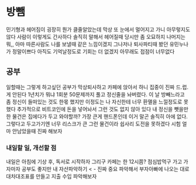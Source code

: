 # 방뺌

민기형과 헤어짐이 굉장히 뭔가 클줄알았는데 막상 또 눈에서 멀어지고 가니 아무렇지도 않다 사람이 이렇게도 간사하다 솔직히 말해서 헤어질때 당시만 좀 오묘하지 나머지는 뭐,, 아마 따른사람도 나를
보낼때 같은 느낌이겠지 그나저나 퇴사파티때 봤던 유민누나가 정말이쁘다 아직도 기억날정도로 기회는 더 없겠지 아무래도 접점이 너무없다 

## 공부

일할때는 그렇게 하고싶던 공부가 막상퇴사하고 카페에 앉아서 하니 집중이 진짜 드.럽.게 안된다 1년치가 뭐냐 1회분 50문제까지 풀고 정신줄을 놔버렸다. 이 날 방빼느라고 좀 정신이 들떠있는 것도 한몫 
했지만 이정도는 나 자신한테 너무 환멸을 느낄정도로 못했다 추가적으로 비트코인에 돈을 넣어놔서 그런 것도 없지 않아 있다 내 정신을 뺏을만한 물건은 집에다가 두고 와야할까? 가장 큰게 핸드폰인데
이거 말곤 솔직히 아에 없다. 그렇다고 두고가기엔 너무 리스크가 큰 그런 물건이라 쉽사리 도전을 못하겠다 시험 얼마 안남았을때 진짜 해보자

### 내일할 일, 개선할 점

내일은 아침에 기상 후, 독서로 시작하자 그리구 카페는 한 12시쯤? 점심밥먹구 가고 가자마자 공부도 좋지만 내 자산파악하기 < - 진짜 중요 파악해서 부자아빠에 나오는 대로 대차대조표를 만들고 지출
수입 파악해보자
